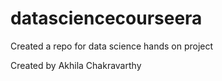 # datasciencecourseera
Created a repo for data science hands on project

Created by Akhila Chakravarthy
